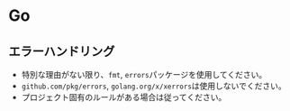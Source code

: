 # Go

## エラーハンドリング

- 特別な理由がない限り、`fmt`, `errors`パッケージを使用してください。
- `github.com/pkg/errors`, `golang.org/x/xerrors`は使用しないでください。
- プロジェクト固有のルールがある場合は従ってください。
